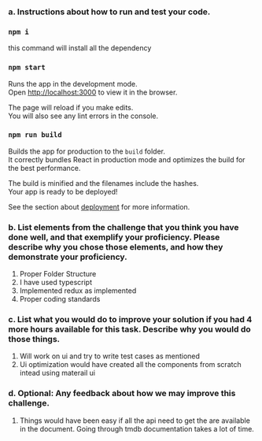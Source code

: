 ### a. Instructions about how to run and test your code.

### `npm i`
this command will install all the dependency 
### `npm start`

Runs the app in the development mode.\
Open [http://localhost:3000](http://localhost:3000) to view it in the browser.

The page will reload if you make edits.\
You will also see any lint errors in the console.

### `npm run build`

Builds the app for production to the `build` folder.\
It correctly bundles React in production mode and optimizes the build for the best performance.

The build is minified and the filenames include the hashes.\
Your app is ready to be deployed!

See the section about [deployment](https://facebook.github.io/create-react-app/docs/deployment) for more information.


### b. List elements from the challenge that you think you have done well, and that exemplify your proficiency. Please describe why you chose those elements, and how they demonstrate your proficiency.
1. Proper Folder Structure
2. I have used typescript
3. Implemented redux as implemented
4. Proper coding standards


### c. List what you would do to improve your solution if you had 4 more hours available for this task. Describe why you would do those things.
1. Will work on ui and try to write test cases as mentioned
2. Ui optimization would have created all the components from scratch intead using materail ui

### d. Optional: Any feedback about how we may improve this challenge.
1. Things would have been easy if all the api need to get the are available in the document. Going through tmdb documentation takes a lot of time.
